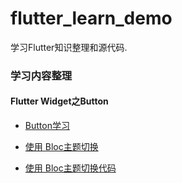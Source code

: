 # flutter_learn_demo

学习Flutter知识整理和源代码.

### 学习内容整理
#### Flutter Widget之Button
- [Button学习](https://github.com/leasual/FlutterLearn/blob/master/flutter_learn_demo/lib/button/README.md)

- [使用 Bloc主题切换](https://medium.com/flutter-community/flutter-how-to-change-the-apps-theme-at-runtime-using-the-bloc-pattern-30a3e3ce5b6a)
- [使用 Bloc主题切换代码](https://github.com/jorgecoca/theme_switcher/tree/theme-switcher-tutorial-1)

